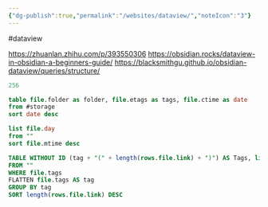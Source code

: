 ```yaml
---
{"dg-publish":true,"permalink":"/websites/dataview/","noteIcon":"3"}
---
```


#dataview

https://zhuanlan.zhihu.com/p/393550306
https://obsidian.rocks/dataview-in-obsidian-a-beginners-guide/
https://blacksmithgu.github.io/obsidian-dataview/queries/structure/

```js title:"get the note number in a line"
256

```

```sql title:"select from specific tag and display folder, tags, date"
table file.folder as folder, file.etags as tags, file.ctime as date
from #storage
sort date desc

```

```sql title:"list modify days and files"
list file.day
from ""
sort file.mtime desc
```


```sql title:"one tag a row, sort by tag"
TABLE WITHOUT ID (tag + "(" + length(rows.file.link) + ")") AS Tags, link(sort(rows.file.name)) AS Files
FROM ""
WHERE file.tags 
FLATTEN file.tags AS tag 
GROUP BY tag
SORT length(rows.file.link) DESC
```